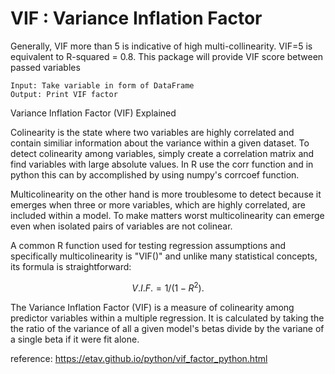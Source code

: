 

#    VIF : Variance Inflation Factor
Generally, VIF more than 5 is indicative of high
multi-collinearity. VIF=5 is equivalent to R-squared = 0.8.
This package will provide VIF score between passed variables

    Input: Take variable in form of DataFrame
    Output: Print VIF factor

Variance Inflation Factor (VIF) Explained

Colinearity is the state where two variables are highly correlated and contain similiar information about the variance within a given dataset. To detect colinearity among variables, simply create a correlation matrix and find variables with large absolute values. In R use the corr function and in python this can by accomplished by using numpy's corrcoef function.

Multicolinearity on the other hand is more troublesome to detect because it emerges when three or more variables, which are highly correlated, are included within a model. To make matters worst multicolinearity can emerge even when isolated pairs of variables are not colinear.

A common R function used for testing regression assumptions and specifically multicolinearity is "VIF()" and unlike many statistical concepts, its formula is straightforward:

$$ V.I.F. = 1 / (1 - R^2). $$

The Variance Inflation Factor (VIF) is a measure of colinearity among predictor variables within a multiple regression. It is calculated by taking the the ratio of the variance of all a given model's betas divide by the variane of a single beta if it were fit alone.


reference:
https://etav.github.io/python/vif_factor_python.html